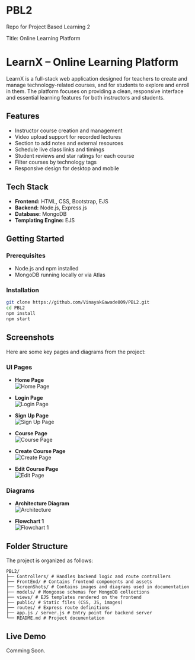 # PBL2
Repo for Project Based Learning 2

Title: Online Learning Platform

# LearnX – Online Learning Platform

LearnX is a full-stack web application designed for teachers to create and manage technology-related courses, and for students to explore and enroll in them. The platform focuses on providing a clean, responsive interface and essential learning features for both instructors and students.

## Features

- Instructor course creation and management
- Video upload support for recorded lectures
- Section to add notes and external resources
- Schedule live class links and timings
- Student reviews and star ratings for each course
- Filter courses by technology tags
- Responsive design for desktop and mobile

## Tech Stack

- **Frontend:** HTML, CSS, Bootstrap, EJS
- **Backend:** Node.js, Express.js
- **Database:** MongoDB
- **Templating Engine:** EJS

## Getting Started

### Prerequisites

- Node.js and npm installed
- MongoDB running locally or via Atlas

### Installation

```bash
git clone https://github.com/VinayakGawade009/PBL2.git
cd PBL2
npm install
npm start
```

## Screenshots

Here are some key pages and diagrams from the project:

### UI Pages
- **Home Page**  
  ![Home Page](ScreenShots/HomePage.png)

- **Login Page**  
  ![Login Page](ScreenShots/LogInPage.png)

- **Sign Up Page**  
  ![Sign Up Page](ScreenShots/SignUpPage.png)

- **Course Page**  
  ![Course Page](ScreenShots/CoursePage.png)

- **Create Course Page**  
  ![Create Page](ScreenShots/CreateNewPage.png)

- **Edit Course Page**  
  ![Edit Page](ScreenShots/EditPage.png)

### Diagrams
- **Architecture Diagram**  
  ![Architecture](ScreenShots/Architecture.png)

- **Flowchart 1**  
  ![Flowchart 1](ScreenShots/Flowchart1.png)

## Folder Structure

The project is organized as follows:
```
PBL2/
├── Controllers/ # Handles backend logic and route controllers
├── FrontEnd/ # Contains frontend components and assets
├── ScreenShots/ # Contains images and diagrams used in documentation
├── models/ # Mongoose schemas for MongoDB collections
├── views/ # EJS templates rendered on the frontend
├── public/ # Static files (CSS, JS, images)
├── routes/ # Express route definitions
├── app.js / server.js # Entry point for backend server
└── README.md # Project documentation
```
## Live Demo

Comming Soon.

